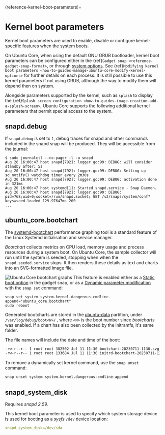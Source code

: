 (reference-kernel-boot-parameters)=
# Kernel boot parameters

Kernel boot parameters are used to enable, disable or configure kernel-specific features when the system boots. 

On Ubuntu Core, when using the default GNU GRUB bootloader, kernel boot parameters can be configured either in the {ref}`Gadget snap <reference-gadget-snap-format>`, or through [system options](https://snapcraft.io/docs/system-options). See {ref}`Modifying kernel boot parameters <how-to-guides-manage-ubuntu-core-modify-kernel-options>` for further details on each process. It is still possible to use this kernel parameters if not using GRUB, although the way to modify them will depend then on system.

Alongside parameters supported by the kernel, such as `splash` to display the {ref}`Splash screen configuration <how-to-guides-image-creation-add-a-splash-screen>`, Ubuntu Core supports the following additional kernel parameters that permit special access to the system.

## snapd.debug

If `snapd.debug` is set to `1`, debug traces for snapd and other commands included in the snapd snap will be produced. They will be accessible from the journal:

```
$ sudo journalctl --no-pager -l -u snapd
Aug 20 16:00:47 host snapd[792]: logger.go:99: DEBUG: will consider standby after: 5s
Aug 20 16:00:47 host snapd[792]: logger.go:99: DEBUG: Setting up sd_notify() watchdog timer every 2m30s
Aug 20 16:00:47 host snapd[792]: logger.go:99: DEBUG: activation done in 321ms
Aug 20 16:00:47 host systemd[1]: Started snapd.service - Snap Daemon.
Aug 20 16:00:47 host snapd[792]: logger.go:99: DEBUG: pid=768;uid=0;socket=/run/snapd.socket; GET /v2/snaps/system/conf?keys=seed.loaded 129.97647ms 200
...
```

## ubuntu_core.bootchart

The [systemd-bootchart](https://manpages.ubuntu.com/manpages/jammy/man1/systemd-bootchart.1.html) performance graphing tool is a standard feature of the Linux Systemd initialisation and service manager.

_Bootchart_ collects metrics on CPU load, memory usage and process resources during a system boot. On Ubuntu Core, the sample collector will run until the system is seeded, stopping when when the `snapd.seeded.service` stops. It then renders these details as text and charts into an SVG-formatted image file.

![Ubuntu Core bootchart graphs](https://assets.ubuntu.com/v1/d39bae51-bootchart-graph.png)
This feature is enabled either as a [Static boot option](/how-to-guides/manage-ubuntu-core/modify-kernel-options.md#static-boot-option-modifications) in the gadget snap, or as a [Dynamic parameter modification](/how-to-guides/manage-ubuntu-core/modify-kernel-options.md#dynamic-kernel-parameter-modifications) with the `snap set` command:

```
snap set system system.kernel.dangerous-cmdline-append="ubuntu_core.bootchart"
sudo reboot
```

Generated bootcharts are stored in the [ubuntu-data](/explanation/full-disk-encryption.md#storage-layouts) partition, under `/var/log/debug/boot<N>/` , where `<N>` is the boot number since _bootcharts_ was enabled. If a chart has also been collected by the initramfs, it's same folder.

 The file names will include the date and time of the boot:

```bash
-rw-r--r-- 1 root root 382502 Jul 11 11:30 bootchart-20230711-1130.svg
-rw-r--r-- 1 root root 133684 Jul 11 11:30 initrd-bootchart-20230711-1130.svg
```

To remove a dynamically set kernel command, use the `snap unset` command:

```bash
snap unset system system.kernel.dangerous-cmdline-append
```

## snapd_system_disk

 Requires _snapd 2.59_.

This kernel boot parameter is used to specify which system storage device is used for booting as a _sysfs_ `/dev` device location:

```yaml
snapd_system_disk=/dev/sda
```

